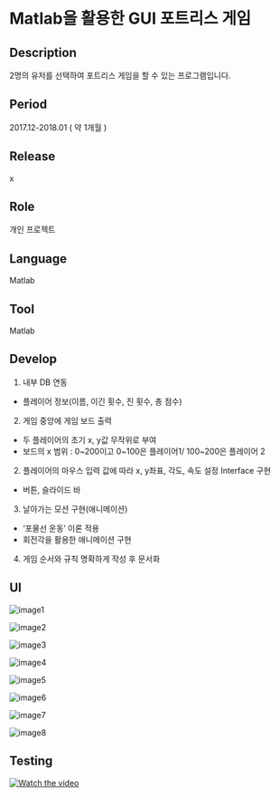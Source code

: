 Matlab을 활용한 GUI 포트리스 게임
=====================

Description
------------
2명의 유저를 선택하여 포트리스 게임을 할 수 있는 프로그램입니다.

Period
-------
2017.12-2018.01 ( 약 1개월 ) 

Release
-------
x

Role
----
개인 프로젝트 

Language
---------
Matlab

Tool
-----
Matlab 

Develop
-------
1. 내부 DB 연동
 - 플레이어 정보(이름, 이긴 횟수, 진 횟수, 총 점수)
2. 게임 중앙에 게임 보드 출력 
 - 두 플레이어의 초기 x, y값 무작위로 부여
 - 보드의 x 범위 : 0~200이고 0~100은 플레이어1/ 100~200은 플레이어 2
2. 플레이어의 마우스 입력 값에 따라 x, y좌표, 각도, 속도 설정 Interface 구현
 - 버튼, 슬라이드 바
3. 날아가는 모션 구현(애니메이션)
 - ‘포물선 운동’ 이론 적용
 - 회전각을 활용한 애니메이션 구현
4. 게임 순서와 규칙 명확하게 작성 후 문서화

UI
---
![image1](https://github.com/hyejin830/MyProject/blob/master/Fortress_Game/images/1.JPG)


![image2](https://github.com/hyejin830/MyProject/blob/master/Fortress_Game/images/2.JPG)


![image3](https://github.com/hyejin830/MyProject/blob/master/Fortress_Game/images/3.JPG)


![image4](https://github.com/hyejin830/MyProject/blob/master/Fortress_Game/images/4.JPG)


![image5](https://github.com/hyejin830/MyProject/blob/master/Fortress_Game/images/5.JPG)


![image6](https://github.com/hyejin830/MyProject/blob/master/Fortress_Game/images/6.JPG)


![image7](https://github.com/hyejin830/MyProject/blob/master/Fortress_Game/images/7.jpg)


![image8](https://github.com/hyejin830/MyProject/blob/master/Fortress_Game/images/8.JPG)

Testing
-----
[![Watch the video](https://img.youtube.com/vi/MHSnb30xtmE/maxresdefault.jpg)](https://youtu.be/MHSnb30xtmE)
